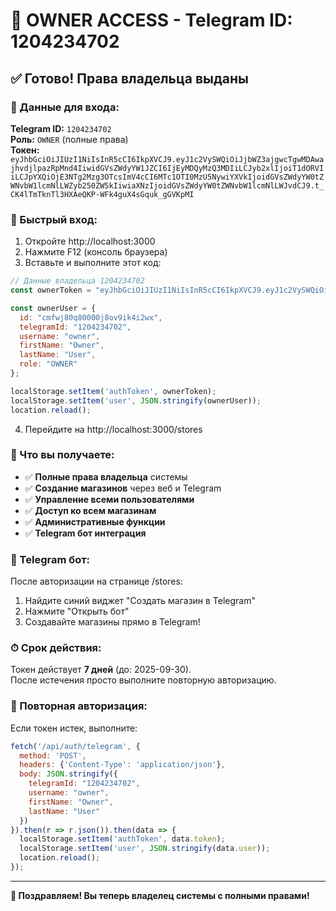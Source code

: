 # 👑 OWNER ACCESS - Telegram ID: 1204234702

## ✅ Готово! Права владельца выданы

### 🔑 Данные для входа:

**Telegram ID:** `1204234702`  
**Роль:** `OWNER` (полные права)  
**Токен:** `eyJhbGciOiJIUzI1NiIsInR5cCI6IkpXVCJ9.eyJ1c2VySWQiOiJjbWZ3ajgwcTgwMDAwajhvdjlpazRpMnd4IiwidGVsZWdyYW1JZCI6IjEyMDQyMzQ3MDIiLCJyb2xlIjoiT1dORVIiLCJpYXQiOjE3NTg2Mzg3OTcsImV4cCI6MTc1OTI0MzU5NywiYXVkIjoidGVsZWdyYW0tZWNvbW1lcmNlLWZyb250ZW5kIiwiaXNzIjoidGVsZWdyYW0tZWNvbW1lcmNlLWJvdCJ9.t_CK4lTmTknTl3HXAeQKP-WFk4guX4sGquk_gGVKpMI`

### 🚀 Быстрый вход:

1. Откройте http://localhost:3000
2. Нажмите F12 (консоль браузера)  
3. Вставьте и выполните этот код:

```javascript
// Данные владельца 1204234702
const ownerToken = "eyJhbGciOiJIUzI1NiIsInR5cCI6IkpXVCJ9.eyJ1c2VySWQiOiJjbWZ3ajgwcTgwMDAwajhvdjlpazRpMnd4IiwidGVsZWdyYW1JZCI6IjEyMDQyMzQ3MDIiLCJyb2xlIjoiT1dORVIiLCJpYXQiOjE3NTg2Mzg3OTcsImV4cCI6MTc1OTI0MzU5NywiYXVkIjoidGVsZWdyYW0tZWNvbW1lcmNlLWZyb250ZW5kIiwiaXNzIjoidGVsZWdyYW0tZWNvbW1lcmNlLWJvdCJ9.t_CK4lTmTknTl3HXAeQKP-WFk4guX4sGquk_gGVKpMI";

const ownerUser = {
  id: "cmfwj80q80000j8ov9ik4i2wx",
  telegramId: "1204234702",
  username: "owner", 
  firstName: "Owner",
  lastName: "User",
  role: "OWNER"
};

localStorage.setItem('authToken', ownerToken);
localStorage.setItem('user', JSON.stringify(ownerUser));
location.reload();
```

4. Перейдите на http://localhost:3000/stores

### 🎯 Что вы получаете:

- ✅ **Полные права владельца** системы
- ✅ **Создание магазинов** через веб и Telegram
- ✅ **Управление всеми пользователями**
- ✅ **Доступ ко всем магазинам**
- ✅ **Административные функции**
- ✅ **Telegram бот интеграция**

### 🤖 Telegram бот:

После авторизации на странице /stores:
1. Найдите синий виджет "Создать магазин в Telegram"
2. Нажмите "Открыть бот" 
3. Создавайте магазины прямо в Telegram!

### ⏱ Срок действия:

Токен действует **7 дней** (до: 2025-09-30).  
После истечения просто выполните повторную авторизацию.

### 🔄 Повторная авторизация:

Если токен истек, выполните:
```javascript
fetch('/api/auth/telegram', {
  method: 'POST', 
  headers: {'Content-Type': 'application/json'},
  body: JSON.stringify({
    telegramId: "1204234702",
    username: "owner",
    firstName: "Owner", 
    lastName: "User"
  })
}).then(r => r.json()).then(data => {
  localStorage.setItem('authToken', data.token);
  localStorage.setItem('user', JSON.stringify(data.user));
  location.reload();
});
```

---

**👑 Поздравляем! Вы теперь владелец системы с полными правами!**
